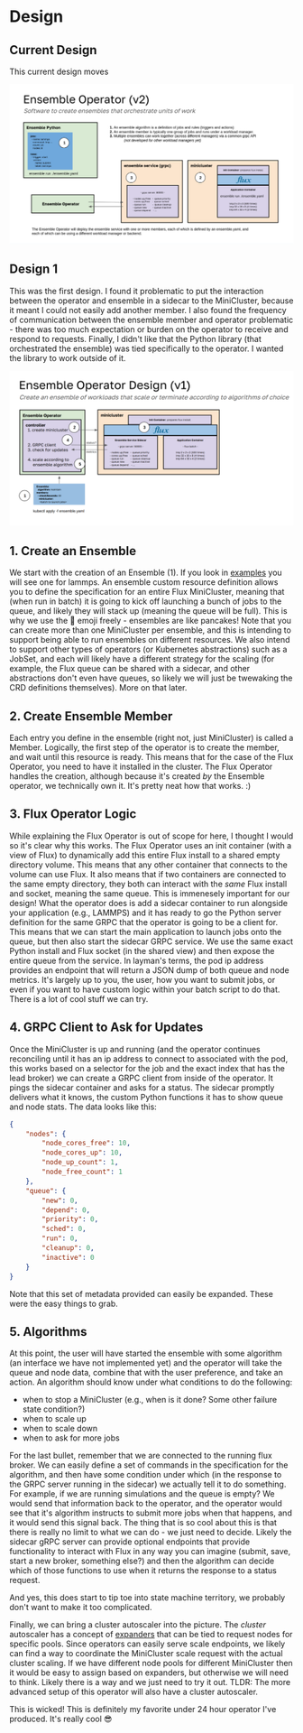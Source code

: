# Design

## Current Design

This current design moves

![img/design.png](img/design.png)

## Design 1

This was the first design. I found it problematic to put the interaction between the operator and ensemble in a sidecar to the MiniCluster, because it meant I could not easily add another member. I also found the frequency of communication between the ensemble member and operator problematic - there was too much expectation or burden on the operator to receive and respond to requests. Finally, I didn't like that the Python library (that orchestrated the ensemble) was tied specifically to the operator. I wanted the library to work outside of it.

![img/design-1.png](img/design-1.png)

## 1. Create an Ensemble

We start with the creation of an Ensemble (1). If you look in [examples](https://github.com/converged-computing/ensemble-operator/tree/main/examples/algorithms/workload/demand) you will see one for lammps. An ensemble custom resource definition allows you to define the specification for an entire Flux MiniCluster, meaning that (when run in batch) it is going to kick off launching a bunch of jobs to the queue, and likely they will stack up (meaning the queue will be full). This is why we use the 🥞️ emoji freely - ensembles are like pancakes! Note that you can create more than one MiniCluster per ensemble, and this is intending to support being able to run ensembles on different resources. We also intend to support other types of operators (or Kubernetes abstractions) such as a JobSet, and each will likely have a different strategy for the scaling (for example, the Flux queue can be shared with a sidecar, and other abstractions don't even have queues, so likely we will just be twewaking the CRD definitions themselves). More on that later.

## 2. Create Ensemble Member

Each entry you define in the ensemble (right not, just MiniCluster) is called a Member. Logically, the first step of the operator
is to create the member, and wait until this resource is ready. This means that for the case of the Flux Operator, you need to have it installed in the cluster. The Flux Operator handles the creation, although because it's created _by_ the Ensemble operator, we technically own it. It's pretty neat how that works. :)

## 3. Flux Operator Logic

While explaining the Flux Operator is out of scope for here, I thought I would so it's clear why this works. The Flux Operator uses an init container (with a view of Flux) to dynamically add this entire Flux install to a shared empty directory volume. This means that any other container that connects to the volume can use Flux. It also means that if two containers are connected to the same empty directory, they both can interact with the _same_ Flux install and socket, meaning the same queue. This is immenesely important for our design! What the operator does is add a sidecar container to run alongside your application (e.g., LAMMPS) and
it has ready to go the Python server definition for the same GRPC that the operator is going to be a client for. This means that we can start the main application to launch jobs onto the queue, but then also start the sidecar GRPC service. We use the same exact Python install and Flux socket (in the shared view) and then expose the entire queue from the service. In layman's terms, the pod ip address provides an endpoint that will return a JSON dump of both queue and node metrics.  It's largely up to you, the user, how you want to submit jobs, or even if you want to have custom logic within your batch script to do that. There is a lot of cool stuff we can try.

## 4. GRPC Client to Ask for Updates

Once the MiniCluster is up and running (and the operator continues reconciling until it has an ip address to connect to associated with the pod, this works based on a selector for the job and the exact index that has the lead broker) we can create a GRPC client
from inside of the operator. It pings the sidecar container and asks for a status. The sidecar promptly delivers what it knows, the custom Python functions it has to show queue and node stats. The data looks like this:

```json
{
    "nodes": {
        "node_cores_free": 10,
        "node_cores_up": 10,
        "node_up_count": 1,
        "node_free_count": 1
    },
    "queue": {
        "new": 0,
        "depend": 0,
        "priority": 0,
        "sched": 0,
        "run": 0,
        "cleanup": 0,
        "inactive": 0
    }
}
```

Note that this set of metadata provided can easily be expanded. These were the easy things to grab.

## 5. Algorithms

At this point, the user will have started the ensemble with some algorithm (an interface we have not implemented yet) and the operator will take the queue and node data, combine that with the user preference, and take an action. An algorithm should know under
what conditions to do the following:

- when to stop a MiniCluster (e.g., when is it done? Some other failure state condition?)
- when to scale up
- when to scale down
- when to ask for more jobs

For the last bullet, remember that we are connected to the running flux broker. We can easily define a set of commands in the specification for the algorithm, and then have some condition under which (in the response to the GRPC server running in the sidecar) we actually tell it to do something. For example, if we are running simulations and the queue is empty? We would send that information back to the operator, and the operator would see that it's algorithm instructs to submit more jobs when that happens, and it would send this signal back. The thing that is so cool about this is that there is really no limit to what we can do - we just need to decide. Likely the sidecar gRPC server can provide optional endpoints that provide functionality to interact with Flux in any way you can imagine (submit, save, start a new broker, something else?) and then the algorithm can decide which of those functions to use when it returns the response to a status request.

And yes, this does start to tip toe into state machine territory, we probably don't want to make it too complicated.

Finally, we can bring a cluster autoscaler into the picture. The _cluster_ autoscaler has a concept of [expanders](https://github.com/kubernetes/autoscaler/tree/master/cluster-autoscaler/expander) that can be tied to request nodes for specific pools. Since operators can easily serve scale endpoints, we likely can find a way to coordinate the MiniCluster scale request with the actual cluster scaling. If we have different node pools for different MiniCluster then it would be easy to assign based on expanders, but otherwise we will need to think. Likely there is a way and we just need to try it out. TLDR: The more advanced setup of this operator will also have a cluster autoscaler.

This is wicked! This is definitely my favorite under 24 hour operator I've produced. It's really cool 😎️
